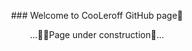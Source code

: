 <p align="center"> 
### Welcome to CooLeroff GitHub page👋
<p>
<p align="center">
...👷‍♂️Page under construction👷...
<p>  
 
<!--
**CooLeroff/CooLeroff** is a ✨ _special_ ✨ repository because its `README.md` (this file) appears on your GitHub profile.

Here are some ideas to get you started:

- 🔭 I’m currently working on ...
- 🌱 I’m currently learning ...
- 👯 I’m looking to collaborate on ...
- 🤔 I’m looking for help with ...
- 💬 Ask me about ...
- 📫 How to reach me: ...
- 😄 Pronouns: ...
- ⚡ Fun fact: ...
-->
